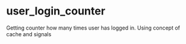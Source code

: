 # user_login_counter
Getting counter how many times user has logged in.
Using concept of cache and signals
